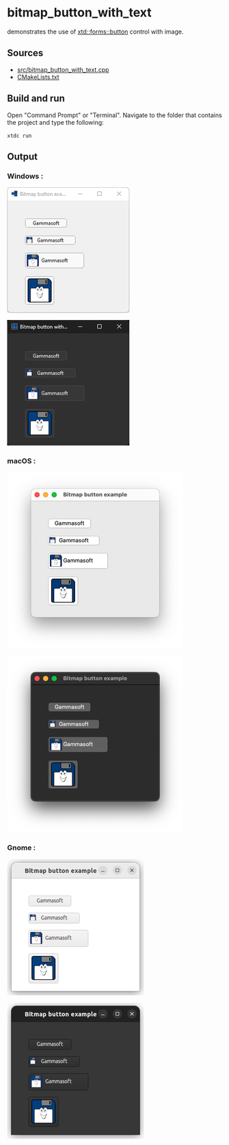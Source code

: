 # bitmap_button_with_text

demonstrates the use of [xtd::forms::button](https://gammasoft71.github.io/xtd/reference_guides/latest/classxtd_1_1forms_1_1button.html) control with image.

## Sources

* [src/bitmap_button_with_text.cpp](src/bitmap_button_with_text.cpp)
* [CMakeLists.txt](CMakeLists.txt)

## Build and run

Open "Command Prompt" or "Terminal". Navigate to the folder that contains the project and type the following:

```shell
xtdc run
```

## Output

### Windows :

![Screenshot](../../../../docs/pictures/examples/bitmap_button_with_text_w.png)

![Screenshot](../../../../docs/pictures/examples/bitmap_button_with_text_wd.png)

### macOS :

![Screenshot](../../../../docs/pictures/examples/bitmap_button_with_text_m.png)

![Screenshot](../../../../docs/pictures/examples/bitmap_button_with_text_md.png)

### Gnome :

![Screenshot](../../../../docs/pictures/examples/bitmap_button_with_text_g.png)

![Screenshot](../../../../docs/pictures/examples/bitmap_button_with_text_gd.png)
